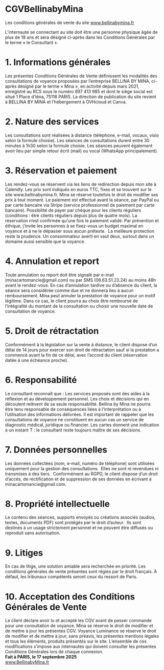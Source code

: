 # CGVBellinabyMina
Les conditions générales de vente du site www.bellinabymina.fr
<!DOCTYPE html>
<html>
    <meta charset="UTF-8">
   <head>
      <title>Conditions Générales de Vente de Bellina by Mina (CGV)</title>
   </head> 
   <body>
L’internaute se connectant au site doit être une personne physique âgée de plus de 18 ans et sera désigné ci-après dans les Conditions Générales par le terme « le Consultant ».
<br>
<h1>1. Informations générales</h1>
Les présentes Conditions Générales de Vente définissent les modalités des consultations de voyance proposées par l’entreprise BELLINA BY MINA, ci-après désigné par le terme « Mina », en activité depuis mars 2021, enregistré au RCS sous le numéro 897 413 985 et dont le siège social est situé 1 Place d’Iéna, 75116 PARIS. 
La direction de publication du site revient à BELLINA BY MINA et l’hébergement à OVHcloud et Canva. 
<br>
       <h1>2. Nature des services</h1>
Les consultations sont réalisées à distance (téléphone, e-mail, vocaux, visio selon la formule choisie). 
Les séances de consultations durent entre 30 minutes à 1h30 selon la formule choisie. Les séances peuvent également avoir lieu par simple retour écrit (mail) ou vocal (WhatsApp principalement).
<br>
       <h1>3. Réservation et paiement</h1>
Les rendez-vous se réservent via les liens de redirection depuis mon site à Calendly.
Les prix sont indiqués en euros TTC, fixes et se trouvent sur le site www.bellinabymina.fr. Mina se réserve toutefois le droit de modifier ses prix à tout moment. 
Le paiement est effectué avant la séance, par PayPal ou par carte bancaire via Stripe (service professionnel de paiement par carte bancaire). Possibilité de payer par chèque pour les clients réguliers (conditions : être clients réguliers depuis plus de quatre mois).
La réservation n’est confirmée qu’une fois le paiement validé.
Par prévention et éthique, j’invite les personnes à se fixez-vous un budget maximal  en voyance et à ne le dépasser sous aucun prétexte.  La meilleure protection reste la prudence. Un consommateur averti en vaut deux, surtout dans un domaine aussi sensible que la voyance.
<br>
       <h1>4. Annulation et report</h1>
Toute annulation ou report doit être signalé par e-mail (minacartomancie@gmail.com) ou par SMS (06.63.51.23.24) au moins 48h avant le rendez-vous.
En cas d’annulation tardive ou d’absence du client, la séance sera considérée comme due et ne donnera lieu à aucun remboursement.
Mina peut annuler la prestation de voyance pour un motif légitime. Dans ce cas, le client pourra au choix être remboursé de l’intégralité du montant de la consultation ou choisir une nouvelle date de consultation de voyance.
<br>
       <h1>5. Droit de rétractation</h1>
Conformément à la législation sur la vente à distance, le client dispose d’un délai de 14 jours pour exercer son droit de rétractation sauf si la prestation a commencé avant la fin de ce délai, avec l’accord du client (réservation datée à une échéance proche).
<br>
       <h1>6. Responsabilité</h1>
Le consultant reconnaît que :
Les services proposés sont des aides à la réflexion et au développement personnel.
Les choix et décisions qui en découlent relèvent de sa seule responsabilité.
Bellina by Mina ne pourra être tenu responsable de conséquences liées à l’interprétation ou à l’utilisation des informations délivrées.
Il est important de rappeler que les consultations de voyance ne constituent en aucun cas un service de diagnostic médical, juridique ou financier. Les cartes donnent une indication à un instant T : le consultant reste toujours maître de ses décisions.
<br>
       <h1>7. Données personnelles</h1>
Les données collectées (nom, e-mail, numéro de téléphone) sont utilisées uniquement pour la gestion des consultations.
 Elles ne sont ni revendues ni transmises à des tiers. 
Conformément au RGPD, le client dispose d’un droit d’accès, de rectification et de suppression de ses données en écrivant à minacartomancie@gmail.com.
<br>
       <h1>8. Propriété intellectuelle</h1>
Le contenu des séances, supports envoyés ou créations associés (audios, textes, documents PDF) sont protégés par le droit d’auteur.
 Ils sont destinés à un usage strictement personnel et ne peuvent être diffusés ou reproduit sans autorisation.
<br>
       <h1>9. Litiges</h1>
En cas de litige, une solution amiable sera recherchée en priorité. Les conditions générales de vente présentes sont régies par le droit français. À défaut, les tribunaux compétents seront ceux du ressort de Paris.
<h1>10. Acceptation des Conditions Générales de Vente</h1>
Le client déclare avoir lu et accepté les CGV avant de passer commande pour une consultation de voyance. 
Mina se réserve le droit de modifier et de mettre à jour les présentes CGV. 
Voyance Luminance se réserve le droit de modifier et de mettre à jour, sans préavis, les présentes mentions légales et tous les éléments, produits présentés sur le site. L’ensemble de ces modifications s’impose aux internautes qui doivent consulter les présentes Conditions Générales lors de chaque connexion.
<br>
<b>Fait à PARIS, le 17 septembre 2025</b>
<br>
<a href="www.BellinabyMina.fr">www.BellinabyMina.fr</a>
</body>
</html>
